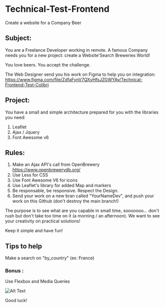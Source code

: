 # Technical-Test-Frontend
Create a website for a Company Beer

## Subject: 
You are a Freelance Developer working in remote.
A famous Company needs you for a new project: create a Website'Search Breweries World!

You love beers. You accept the challenge.

The Web Designer send you his work on Figma to help you on integration: https://www.figma.com/file/ZdfaFynV7QXyHfsJZGWYAy/Technical-Frontend-Test-Colibri 

## Project: 

You have a small and simple architecture prepared for you with the libraries you need:

1. Leaflet
2. Ajax / Jquery
3. Font Awesome v6 

## Rules:

1. Make an Ajax API's call from OpenBrewery https://www.openbrewerydb.org/ 
1. Use Less for CSS
2. Use Font Awesome V6 for icons
2. Use Leaflet's library for added Map and markers
3. Be responsable, be responsive. Respect the Design.
4. Send your work on a new bran called "YourNameDev", and push your work on this Github (don't destroy the main branch!)

The purpose is to see what are you capable in small time, sooooooo... don't rush but don't take too time on it (a morning / an afternoon).
We want to see your creativity on practical solutions!

Keep it simple and have fun!

## Tips to help

Make a search on "by_country" (ex: France)

### Bonus :
Use Flexbox and Media Queries

![Alt Text](https://media.giphy.com/media/lJNoBCvQYp7nq/giphy.gif)

Good luck!




